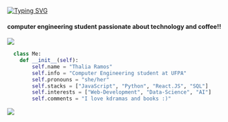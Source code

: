 [![Typing SVG](https://readme-typing-svg.demolab.com?font=Noto+Sans+MonoPause&weight=700&size=24&duration=4999&pause=1000&color=F7009F&&vCenter=true&width=435&lines=Hi!+I%C2%B4m+Thalia++%F0%9F%9A%80)](https://git.io/typing-svg)

#### computer engineering student passionate about technology and coffee!!

<img src="https://i.pinimg.com/originals/d0/bf/c7/d0bfc76da6de38f91bcec23efe85082a.gif"/>

```python
  class Me:
    def __init__(self):
        self.name = "Thalia Ramos"
        self.info = "Computer Engineering student at UFPA"
        self.pronouns = "she/her"
        self.stacks = ["JavaScript", "Python", "React.JS", "SQL"]
        self.interests = ["Web-Development", "Data-Science", "AI"]
        self.comments = "I love kdramas and books :)"
```
<img src="https://i.pinimg.com/originals/76/cd/8a/76cd8a854d7e19e247a6e2594b5a80ac.gif"/>

